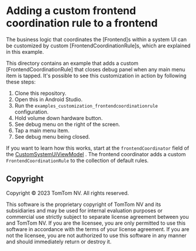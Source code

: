 # Adding a custom frontend coordination rule to a frontend

The business logic that coordinates the [Frontend]s within a system UI can be customized by
custom [FrontendCoordinationRule]s, which are explained in this example.

This directory contains an example that adds a custom [FrontendCoordinationRule] that closes debug
panel when any main menu item is tapped. It's possible to see this customization in action by
following these steps:

1. Clone this repository.
2. Open this in Android Studio.
3. Run the `examples_customization_frontendcoordinationrule` configuration.
4. Hold volume down hardware button.
5. See debug menu on the right of the screen.
6. Tap a main menu item.
7. See debug menu being closed.

If you want to learn how this works, start at the `frontendCoordinator` field of the
[CustomSystemUiViewModel](https://github.com/tomtom-international/tomtom-digital-cockpit-sdk-examples/blob/main/examples/customization/frontendcoordinationrule/src/main/kotlin/com/example/ivi/example/systemui/frontendcoordinationrule/systemui/CustomSystemUiViewModel.kt)
. The frontend coordinator adds a custom `FrontendCoordinationRule` to the collection of default
rules.

## Copyright

Copyright © 2023 TomTom NV. All rights reserved.

This software is the proprietary copyright of TomTom NV and its subsidiaries and may be used for
internal evaluation purposes or commercial use strictly subject to separate license agreement
between you and TomTom NV. If you are the licensee, you are only permitted to use this software in
accordance with the terms of your license agreement. If you are not the licensee, you are not
authorized to use this software in any manner and should immediately return or destroy it.
